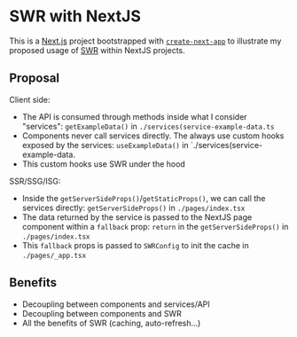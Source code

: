 # SWR with NextJS

This is a [Next.js](https://nextjs.org/) project bootstrapped with [`create-next-app`](https://github.com/vercel/next.js/tree/canary/packages/create-next-app) to illustrate my proposed usage of [SWR](https://swr.vercel.app/) within NextJS projects.

## Proposal

Client side:

- The API is consumed through methods inside what I consider "services": `getExampleData()` in `./services(service-example-data.ts`
- Components never call services directly. The always use custom hooks exposed by the services: `useExampleData()` in `./services(service-example-data.
- This custom hooks use SWR under the hood

SSR/SSG/ISG:

- Inside the `getServerSideProps()`/`getStaticProps()`, we can call the services directly: `getServerSideProps()` in `./pages/index.tsx`
- The data returned by the service is passed to the NextJS page component within a `fallback` prop: `return` in the `getServerSideProps()` in `./pages/index.tsx`
- This `fallback` props is passed to `SWRConfig` to init the cache in `./pages/_app.tsx`

## Benefits

- Decoupling between components and services/API
- Decoupling between components and SWR
- All the benefits of SWR (caching, auto-refresh…)

